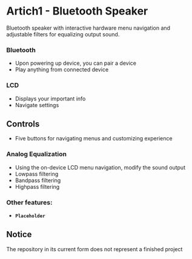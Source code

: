 
# Artich1 - Bluetooth Speaker
Bluetooth speaker with interactive hardware menu navigation and adjustable filters for equalizing output sound.

### Bluetooth
- Upon powering up device, you can pair a device
- Play anything from connected device

### LCD
- Displays your important info
- Navigate settings

## Controls
- Five buttons for navigating menus and customizing experience

### Analog Equalization
- Using the on-device LCD menu navigation, modify the sound output
- Lowpass filtering
- Bandpass filtering
- Highpass filtering

### Other features:
- **`Placeholder`**

## Notice
The repository in its current form does not represent a finished project
